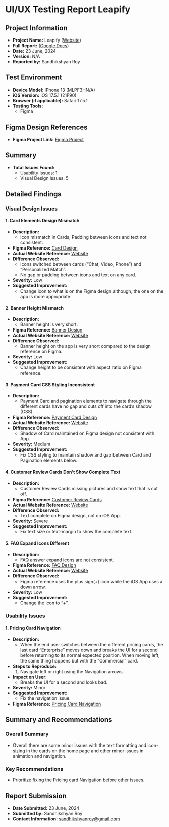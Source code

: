 # UI/UX Testing Report Leapify

## Project Information
- **Project Name:** Leapify ([Website](https://musing-saha-2d39c9.netlify.app/))
- **Full Report:** ([Google Docs](https://docs.google.com/document/d/1_kleOT1_bzdXECkiiXdGx3wzwwz_f9Hgbi8vEDqEUCw/edit?usp=sharing))
- **Date:** 23 June, 2024
- **Version:** N/A
- **Reported by:** Sandhikshyan Roy

## Test Environment
- **Device Model:** iPhone 13 (MLPF3HN/A)
- **iOS Version:** iOS 17.5.1 (21F90)
- **Browser (if applicable):** Safari 17.5.1
- **Testing Tools:**
  - Figma

## Figma Design References
- **Figma Project Link:** [Figma Project](https://www.figma.com/design/dflaGXC6EfwEYhufOlxtHQ/LeapifyTalk?node-id=0-1)

## Summary
- **Total Issues Found:**
  - Usability Issues: 1
  - Visual Design Issues: 5

## Detailed Findings

### Visual Design Issues

#### 1. Card Elements Design Mismatch
- **Description:**
  - Icon mismatch in Cards, Padding between icons and text not consistent.
- **Figma Reference:** [Card Design](https://www.figma.com/design/dflaGXC6EfwEYhufOlxtHQ/LeapifyTalk?node-id=295-3)
- **Actual Website Reference:** [Website](https://musing-saha-2d39c9.netlify.app/)
- **Difference Observed:**
  - Icons switched between cards (“Chat, Video, Phone”) and “Personalized Match”.
  - No gap or padding between icons and text on any card.
- **Severity:** Low
- **Suggested Improvement:**
  - Change icon to what is on the Figma design although, the one on the app is more appropriate.

#### 2. Banner Height Mismatch
- **Description:**
  - Banner height is very short.
- **Figma Reference:** [Banner Design](https://www.figma.com/design/dflaGXC6EfwEYhufOlxtHQ/LeapifyTalk?node-id=298-10&t=sqtUxWWE6nlshPDG-4)
- **Actual Website Reference:** [Website](https://musing-saha-2d39c9.netlify.app/)
- **Difference Observed:**
  - Banner height on the app is very short compared to the design reference on Figma.
- **Severity:** Low
- **Suggested Improvement:**
  - Change height to be consistent with aspect ratio on Figma reference.

#### 3. Payment Card CSS Styling Inconsistent
- **Description:**
  - Payment Card and pagination elements to navigate through the different cards have no gap and cuts off into the card’s shadow (CSS).
- **Figma Reference:** [Payment Card Design](https://www.figma.com/design/dflaGXC6EfwEYhufOlxtHQ/LeapifyTalk?node-id=312-48&t=sqtUxWWE6nlshPDG-4)
- **Actual Website Reference:** [Website](https://musing-saha-2d39c9.netlify.app/)
- **Difference Observed:**
  - Shadow of Card maintained on Figma design not consistent with App.
- **Severity:** Medium
- **Suggested Improvement:**
  - Fix CSS styling to maintain shadow and gap between Card and Pagination elements below.

#### 4. Customer Review Cards Don’t Show Complete Text
- **Description:**
  - Customer Review Cards missing pictures and show text that is cut off.
- **Figma Reference:** [Customer Review Cards](https://www.figma.com/design/dflaGXC6EfwEYhufOlxtHQ/LeapifyTalk?node-id=295-3&t=sqtUxWWE6nlshPDG-4)
- **Actual Website Reference:** [Website](https://musing-saha-2d39c9.netlify.app/)
- **Difference Observed:**
  - Text complete on Figma design, not on iOS App.
- **Severity:** Severe
- **Suggested Improvement:**
  - Fix text size or text-margin to show the complete text.

#### 5. FAQ Expand Icons Different
- **Description:**
  - FAQ answer expand icons are not consistent.
- **Figma Reference:** [FAQ Design](https://www.figma.com/design/dflaGXC6EfwEYhufOlxtHQ/LeapifyTalk?node-id=295-3&t=sqtUxWWE6nlshPDG-4)
- **Actual Website Reference:** [Website](https://musing-saha-2d39c9.netlify.app/)
- **Difference Observed:**
  - Figma reference uses the plus sign(+) icon while the iOS App uses a down arrow.
- **Severity:** Low
- **Suggested Improvement:**
  - Change the icon to “+”.

### Usability Issues

#### 1. Pricing Card Navigation
- **Description:**
  - When the end user switches between the different pricing cards, the last card “Enterprise” moves down and breaks the UI for a second before returning to its normal expected position. When moving left, the same thing happens but with the “Commercial” card.
- **Steps to Reproduce:**
  1. Navigate left or right using the Navigation arrows.
- **Impact on User:**
  - Breaks the UI for a second and looks bad.
- **Severity:** Minor
- **Suggested Improvement:**
  - Fix the navigation issue.
- **Figma Reference:** [Pricing Card Navigation](https://www.figma.com/design/dflaGXC6EfwEYhufOlxtHQ/LeapifyTalk?node-id=312-48&t=sqtUxWWE6nlshPDG-4)

## Summary and Recommendations

### Overall Summary
- Overall there are some minor issues with the text formatting and icon-sizing in the cards on the home page and other minor issues in animation and navigation.

### Key Recommendations
- Prioritize fixing the Pricing card Navigation before other issues.

## Report Submission
- **Date Submitted:** 23 June, 2024
- **Submitted by:** Sandhikshyan Roy
- **Contact Information:** sandhikshyanroy@gmail.com
